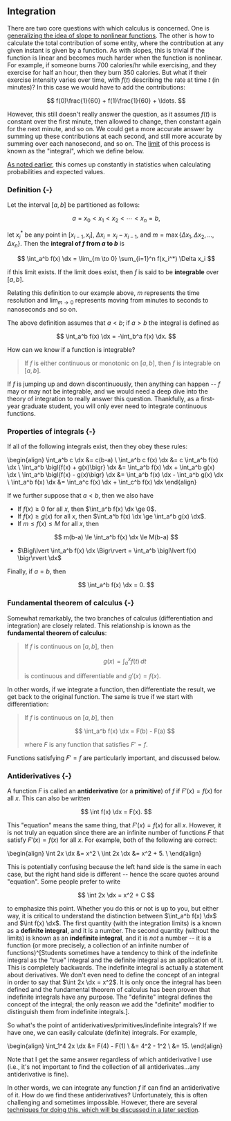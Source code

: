## Integration

There are two core questions with which calculus is concerned. One is [generalizing the idea of slope to nonlinear functions](derivatives.html). The other is how to calculate the total contribution of some entity, where the contribution at any given instant is given by a function. As with slopes, this is trivial if the function is linear and becomes much harder when the function is nonlinear. For example, if someone burns 700 calories/hr while exercising, and they exercise for half an hour, then they burn 350 calories. But what if their exercise intensity varies over time, with $f(t)$ describing the rate at time $t$ (in minutes)? In this case we would have to add the contributions:

$$ f(0)\frac{1}{60} + f(1)\frac{1}{60} + \ldots. $$

However, this still doesn't really answer the question, as it assumes $f(t)$ is constant over the first minute, then allowed to change, then constant again for the next minute, and so on. We could get a more accurate answer by summing up these contributions at each second, and still more accurate by summing over each nanosecond, and so on. The [limit](limits-and-continuity.html) of this process is known as the "integral", which we define below.

[As noted earlier](calculus.html), this comes up constantly in statistics when calculating probabilities and expected values.

### Definition {-}

Let the interval $[a, b]$ be partitioned as follows:

$$ a = x_0 < x_1 < x_2 < \cdots < x_n = b, $$

let $x_i^*$ be any point in $[x_{i-1}, x_i]$, $\Delta x_i = x_i - x_{i-1}$, and $m = \max\{\Delta x_1, \Delta x_2, \ldots, \Delta x_n\}$. Then the **integral of $f$ from $a$ to $b$** is

$$ \int_a^b f(x) \dx = \lim_{m \to 0} \sum_{i=1}^n f(x_i^*) \Delta x_i $$

if this limit exists. If the limit does exist, then $f$ is said to be **integrable** over $[a, b]$.

Relating this definition to our example above, $m$ represents the time resolution and $\lim_{m \to 0}$ represents moving from minutes to seconds to nanoseconds and so on.

The above definition assumes that $a < b$; if $a > b$ the integral is defined as

$$ \int_a^b f(x) \dx = -\int_b^a f(x) \dx. $$

How can we know if a function is integrable?

> If $f$ is either continuous or monotonic on $[a, b]$, then $f$ is integrable on $[a, b]$.

If $f$ is jumping up and down discontinuously, then anything can happen -- $f$ may or may not be integrable, and we would need a deep dive into the theory of integration to really answer this question. Thankfully, as a first-year graduate student, you will only ever need to integrate continuous functions.

### Properties of integrals {-}

If all of the following integrals exist, then they obey these rules:

\begin{align}
\int_a^b c \dx &= c(b-a) \\
\int_a^b c f(x) \dx &= c \int_a^b f(x) \dx \\
\int_a^b \bigl\{f(x) + g(x)\bigr\} \dx &= \int_a^b f(x) \dx + \int_a^b g(x) \dx \\
\int_a^b \bigl\{f(x) - g(x)\bigr\} \dx &= \int_a^b f(x) \dx - \int_a^b g(x) \dx \\
\int_a^b f(x) \dx &= \int_a^c f(x) \dx + \int_c^b f(x) \dx
\end{align}

If we further suppose that $a < b$, then we also have

* If $f(x) \ge 0$ for all $x$, then $\int_a^b f(x) \dx \ge 0$.
* If $f(x) \ge g(x)$ for all $x$, then $\int_a^b f(x) \dx \ge \int_a^b g(x) \dx$.
* If $m \le f(x) \le M$ for all $x$, then

$$ m(b-a) \le \int_a^b f(x) \dx \le M(b-a) $$

* $\Bigl\lvert \int_a^b f(x) \dx \Bigr\rvert = \int_a^b \bigl\lvert f(x) \bigr\rvert \dx$

Finally, if $a = b$, then

$$ \int_a^b f(x) \dx = 0. $$

### Fundamental theorem of calculus {-}

Somewhat remarkably, the two branches of calculus (differentiation and integration) are closely related. This relationship is known as the **fundamental theorem of calculus**:

> If $f$ is continuous on $[a, b]$, then
> 
> $$ g(x) = \int_a^x f(t) \,dt $$
> 
> is continuous and differentiable and $g'(x) = f(x)$.

In other words, if we integrate a function, then differentiate the result, we get back to the original function. The same is true if we start with differentiation:

> If $f$ is continuous on $[a, b]$, then
> 
> $$ \int_a^b f(x) \dx = F(b) - F(a) $$
> 
> where $F$ is any function that satisfies $F' = f$.

Functions satisfying $F' = f$ are particularly important, and discussed below.

### Antiderivatives {-}

A function $F$ is called an **antiderivative** (or a **primitive**) of $f$ if $F'(x) = f(x)$ for all $x$. This can also be written 

$$ \int f(x) \dx = F(x). $$

This "equation" means the same thing, that $F'(x) = f(x)$ for all $x$. However, it is not truly an equation since there are an infinite number of functions $F$ that satisfy $F'(x) = f(x)$ for all $x$. For example, both of the following are correct:

\begin{align}
\int 2x \dx &= x^2 \\
\int 2x \dx &= x^2 + 5. \\
\end{align}

This is potentially confusing because the left hand side is the same in each case, but the right hand side is different -- hence the scare quotes around "equation". Some people prefer to write

$$ \int 2x \dx = x^2 + C $$

to emphasize this point. Whether you do this or not is up to you, but either way, it is critical to understand the distinction between $\int_a^b f(x) \dx$ and $\int f(x) \dx$. The first quantity (with the integration limits) is a known as a **definite integral**, and it is a number. The second quantity (without the limits) is known as an **indefinite integral**, and it is *not* a number -- it is a function (or more precisely, a collection of an infinite number of functions)^[Students sometimes have a tendency to think of the indefinite integral as the "true" integral and the definite integral as an application of it. This is completely backwards. The indefinite integral is actually a statement about derivatives. We don't even need to define the concept of an integral in order to say that $\int 2x \dx = x^2$. It is only once the integral has been defined and the fundamental theorem of calculus has been proven that indefinite integrals have any purpose. The "definite" integral defines the concept of the integral; the only reason we add the "definite" modifier to distinguish them from indefinite integrals.].

So what's the point of antiderivatives/primitives/indefinite integrals? If we have one, we can easily calculate (definite) integrals. For example,

\begin{align}
\int_1^4 2x \dx &= F(4) - F(1) \\
  &= 4^2 - 1^2 \\
  &= 15.
\end{align}

Note that I get the same answer regardless of which antiderivative I use (i.e., it's not important to find the collection of all antiderivates...any antiderivative is fine).

In other words, we can integrate any function $f$ if can find an antiderivative of it. How do we find these antiderivatives? Unfortunately, this is often challenging and sometimes impossible. However, there are several [techniques for doing this, which will be discussed in a later section](integration-techniques.html).
